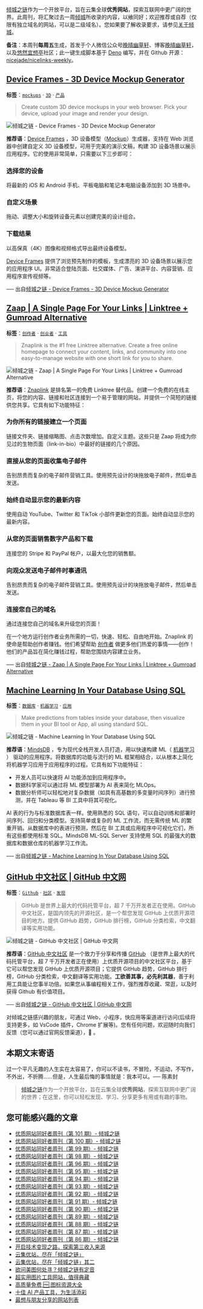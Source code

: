 [倾城之链](https://site.lovejade.cn/)作为一个开放平台，旨在云集全球**优秀网站**，探索互联网中更广阔的世界。此周刊，将汇聚过去一周[倾城](https://site.lovejade.cn/?utm_source=weekly)所收录的内容，以飨同好；欢迎推荐或自荐（仅限有独立域名的网站，可以是二级域名）。您如果要了解收录要求，请参见[关于倾城](https://site.lovejade.cn/about?utm_source=weekly)。

**备注**：本周刊**每周五**生成，首发于个人微信公众号[晚晴幽草轩](https://mp.weixin.qq.com/mp/appmsgalbum?__biz=MzI5MDIwMzM2Mg==&action=getalbum&album_id=1530765143352082433&scene=173&from_msgid=2650641087&from_itemidx=1&count=3#wechat_redirect)、博客[晚晴幽草轩](https://www.jeffjade.com)，以及[悠然宜想亭](https://forum.lovejade.cn/)社区；此一键生成脚本基于 [Deno](https://site.lovejade.cn/post/602d30aad099ff5688618591) 编写，并在 Github 开源：[nicejade/nicelinks-weekly](https://github.com/nicejade/nicelinks-weekly)。

## [Device Frames - 3D Device Mockup Generator](https://site.lovejade.cn/post/63d343a5ac46415757ac5a55)

**标签**：[`mockups`](https://site.lovejade.cn/tags/mockups) · [`3D`](https://site.lovejade.cn/tags/3D) · [`产品`](https://site.lovejade.cn/tags/产品)

> Create custom 3D device mockups in your web browser. Pick your device, upload your image and render your design.

![倾城之链 - Device Frames - 3D Device Mockup Generator](https://nicelinks.oss-cn-shenzhen.aliyuncs.com/deviceframes.com.png?x-oss-process=style/png2jpg)

**推荐语**：[Device Frames](https://deviceframes.com/) ，3D 设备模型（[Mockup](https://site.lovejade.cn/tags/mockups)）生成器，支持在 Web 浏览器中创建自定义 3D 设备模型，可用于完美的演示文稿，构建 3D 设备场景以展示应用程序。它的使用非常简单，只需要以下三步即可：

### 选择您的设备

将最新的 iOS 和 Android 手机、平板电脑和笔记本电脑设备添加到 3D 场景中。

### 自定义场景

拖动、调整大小和旋转设备元素以创建完美的设计组合。

### 下载结果

以高保真（4K）图像和视频格式导出最终设备模型。

[Device Frames](https://deviceframes.com/) 提供了浏览预先制作的模板，生成漂亮的 3D 设备场景以展示您的应用程序 UI。非常适合登陆页面、社交媒体、广告、演讲平台、内容营销、应用程序宣传视频等。

── 出自[倾城之链 - Device Frames - 3D Device Mockup Generator](https://site.lovejade.cn/post/63d343a5ac46415757ac5a55)

## [Zaap | A Single Page For Your Links | Linktree + Gumroad Alternative](https://site.lovejade.cn/post/63d1559aac46415757ac4ebe)

**标签**：[`创作者`](https://site.lovejade.cn/tags/创作者) · [`创业者`](https://site.lovejade.cn/tags/创业者) · [`工具`](https://site.lovejade.cn/tags/工具)

> Znaplink is the #1 free Linktree alternative. Create a free online homepage to connect your content, links, and community into one easy-to-manage website with one short link for you to share.

![倾城之链 - Zaap | A Single Page For Your Links | Linktree + Gumroad Alternative](https://nicelinks.oss-cn-shenzhen.aliyuncs.com/www.zaap.ai.png?x-oss-process=style/png2jpg)

**推荐语**：[Znaplink](https://www.zaap.ai/) 是排名第一的免费 Linktree 替代品。创建一个免费的在线主页，将您的内容、链接和社区连接到一个易于管理的网站，并提供一个简短的链接供您共享。它具有如下功能特征：

### 为你所有的链接建立一个页面

链接文件夹、链接缩略图、点击次数增加。自定义主题。这些只是 Zaap 将成为你见过的生物页面（link-in-bio）中最好的链接的几个原因。

### 直接从您的页面收集电子邮件

告别昂贵而复杂的电子邮件营销工具。使用预先设计的块拖放电子邮件，然后单击发送。

### 始终自动显示您的最新内容

使用自动 YouTube、Twitter 和 TikTok 小部件更新您的页面。始终自动显示您的最新内容。

### 从您的页面销售数字产品和下载

连接您的 Stripe 和 PayPal 帐户，以最大化您的销售额。

### 向观众发送电子邮件时事通讯

告别昂贵而复杂的电子邮件营销工具。使用预先设计的块拖放电子邮件，然后单击发送。

### 连接您自己的域名

通过连接您自己的域名来升级您的页面！

在一个地方运行创作者业务所需的一切，快速、轻松、自由地开始。Znaplink 的使命是帮助创作者赚钱。他们希望帮助 [创作者](https://site.lovejade.cn/tags/创作者) 做更多他们热爱的事情——创作！他们的产品旨在简化赚钱过程，帮助您围绕内容建立业务。

── 出自[倾城之链 - Zaap | A Single Page For Your Links | Linktree + Gumroad Alternative](https://site.lovejade.cn/post/63d1559aac46415757ac4ebe)

## [Machine Learning In Your Database Using SQL](https://site.lovejade.cn/post/63d14f5dac46415757ac4d70)

**标签**：[`数据库`](https://site.lovejade.cn/tags/数据库) · [`机器学习`](https://site.lovejade.cn/tags/机器学习) · [`应用`](https://site.lovejade.cn/tags/应用)

> Make predictions from tables inside your database, then visualize them in your BI tool or App, all using standard SQL.

![倾城之链 - Machine Learning In Your Database Using SQL](https://nicelinks.oss-cn-shenzhen.aliyuncs.com/mindsdb.com.png?x-oss-process=style/png2jpg)

**推荐语**：[MindsDB](https://mindsdb.com/) ，专为现代全栈开发人员打造，用以快速构建 ML（ [机器学习](https://site.lovejade.cn/tags/机器学习) ） 驱动的应用程序。将数据库的功能与流行的 ML 框架相结合，以从根本上简化将机器学习应用于应用程序的过程。它具有如下功能特征：

- 开发人员可以快速将 AI 功能添加到应用程序中。
- 数据科学家可以通过将 ML 模型部署为 AI 表来简化 MLOps。
- 数据分析师可以轻松地对复杂数据（如具有高基数的多变量时间序列）进行预测，并在 Tableau 等 BI 工具中将其可视化。

AI 表的行为与标准数据库表一样。使用熟悉的 SQL 语句，可以自动训练和部署时间序列、回归和分类模型。支持简单或复杂的 ML 工作流，而无需传统 ML 的繁重开销。从数据库中的表进行预测，然后在 BI 工具或应用程序中可视化它们，所有这些都使用标准 SQL。MindsDB ML-SQL Server 支持使用 SQL 的最强大的数据库和数据仓库的机器学习工作流。

── 出自[倾城之链 - Machine Learning In Your Database Using SQL](https://site.lovejade.cn/post/63d14f5dac46415757ac4d70)

## [GitHub 中文社区 | GitHub 中文网](https://site.lovejade.cn/post/63d11c2bac46415757ac4b71)

**标签**：[`Github`](https://site.lovejade.cn/tags/Github) · [`社区`](https://site.lovejade.cn/tags/社区) · [`发现`](https://site.lovejade.cn/tags/发现)

> GitHub 是世界上最大的代码托管平台，超 7 千万开发者正在使用。GitHub 中文社区，是国内领先的开源社区，是一个帮您发现 GitHub 上优质开源项目的地方。提供 GitHub 趋势，GitHub 排行榜，GitHub 分类检索，中文翻译等实用功能。

![倾城之链 - GitHub 中文社区 | GitHub 中文网](https://nicelinks.oss-cn-shenzhen.aliyuncs.com/www.githubs.cn.png?x-oss-process=style/png2jpg)

**推荐语**：[GitHub 中文社区](https://www.githubs.cn/) 是一个致力于分享和传播 [GitHub](https://site.lovejade.cn/tags/GitHub) （是世界上最大的代码托管平台，超 7 千万开发者正在使用）上优质开源项目的中文社区平台，基于它可以帮您发现 GitHub 上优质开源项目；它提供 GitHub 趋势，GitHub 排行榜，GitHub 分类检索，中文翻译等实用功能。**工欲善其事，必先利其器**，善于利用工具能让您事半功倍。如果您从事编程相关工作，强烈推荐收藏、常逛，以及时获得 Github 有价值项目。

── 出自[倾城之链 - GitHub 中文社区 | GitHub 中文网](https://site.lovejade.cn/post/63d11c2bac46415757ac4b71)

对倾城之链感兴趣的朋友，可通过 Web，小程序，快应用等渠道进行访问(后续将支持更多，如 VsCode 插件，Chrome 扩展等)。您有任何问题，欢迎随时向我们反馈（您可以通过官网反馈渠道），🤲 。

## 本期文末寄语

过一个平凡无趣的人生实在太容易了，你可以不读书，不冒险，不运动，不写作，不外出，不折腾……但是，人生最后悔的事情就是：我本可以。── 陈素封

> [倾城之链](https://site.lovejade.cn/)作为一个开放平台，旨在云集全球**优秀网站**，探索互联网中更广阔的世界；在这里，你可以轻松发现、学习、分享更多有用或有趣的事物。

## 您可能感兴趣的文章

- [优质网站同好者周刊（第 101 期）- 倾城之链](https://link.niceshare.site/weekly-101/)
- [优质网站同好者周刊（第 100 期）- 倾城之链](https://link.niceshare.site/weekly-100/)
- [优质网站同好者周刊（第 99 期）- 倾城之链](https://link.niceshare.site/weekly-099/)
- [优质网站同好者周刊（第 98 期）- 倾城之链](https://link.niceshare.site/weekly-098/)
- [优质网站同好者周刊（第 96 期）- 倾城之链](https://link.niceshare.site/weekly-096/)
- [优质网站同好者周刊（第 95 期）- 倾城之链](https://link.niceshare.site/weekly-095/)
- [优质网站同好者周刊（第 94 期）- 倾城之链](https://link.niceshare.site/weekly-094/)
- [优质网站同好者周刊（第 93 期）- 倾城之链](https://link.niceshare.site/weekly-093/)
- [优质网站同好者周刊（第 92 期）- 倾城之链](https://link.niceshare.site/weekly-092/)
- [优质网站同好者周刊（第 91 期）- 倾城之链](https://link.niceshare.site/weekly-091/)
- [优质网站同好者周刊（第 90 期）- 倾城之链](https://link.niceshare.site/weekly-090/)
- [优质网站同好者周刊（第 89 期）- 倾城之链](https://link.niceshare.site/weekly-089/)
- [优质网站同好者周刊（第 88 期）- 倾城之链](https://link.niceshare.site/weekly-088/)
- [优质网站同好者周刊（第 87 期）- 倾城之链](https://link.niceshare.site/weekly-087/)
- [优质网站同好者周刊（第 86 期）- 倾城之链](https://link.niceshare.site/weekly-086/)
- [开启技术变现之路，探索第三收入来源](https://www.jeffjade.com/2020/11/17/173-talk-about-nice-links/)
- [云集优站，尽在「倾城之链」](https://www.jeffjade.com/2017/12/31/136-talk-about-nicelinks-site/)
- [云集优站，尽在「倾城之链」其二](https://www.jeffjade.com/2018/12/23/146-talk-about-nice-links/)
- [欲问美图何处寻？倾城之链有定音](https://www.jeffjade.com/2019/02/17/151-aweome-beautiful-picture-website-list/ "欲问美图何处寻？倾城之链有定音")
- [超实用图片工具网站，值得典藏](https://www.jeffjade.com/2020/07/27/165-aweome-picture-tool-website-list/)
- [高质量免费 🆓 图标资源大全](https://www.jeffjade.com/2020/09/11/169-high-quality-free-icon-resource-collection/)
- [十佳 AI 产品工具，为生活添彩](https://www.jeffjade.com/2020/09/23/170-list-of-top-20-ai-product-tools/)
- [最想与朋友分享的网站列表](https://www.jeffjade.com/2020/09/01/168-list-of-websites-i-most-want-to-share-with-my-friends/)
